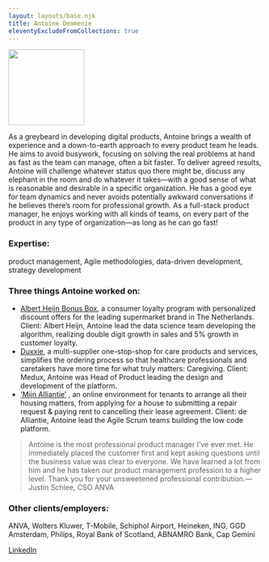 ```yaml
---
layout: layouts/base.njk
title: Antoine Demmenie
eleventyExcludeFromCollections: true
---
```

<p><img src="/images/KBicons-klok.jpg" width="150"></p>
As a greybeard in developing digital products, Antoine brings a wealth of experience and a down-to-earth approach to every product team he leads. He aims to avoid busywork, focusing on solving the real problems at hand as fast as the team can manage, often a bit faster.  To deliver agreed results, Antoine will challenge whatever status quo there might be, discuss any elephant in the room and do whatever it takes—with a good sense of what is reasonable and desirable in a specific organization. He has a good eye for team dynamics and never avoids potentially awkward conversations if he believes there’s room for professional growth. As a full-stack product manager, he enjoys working with all kinds of teams, on every part of the product in any type of organization—as long as he can go fast!

### Expertise: 
product management, Agile methodologies, data-driven development, strategy development

### Three things Antoine worked on:
* [Albert Heijn Bonus Box](https://www.ah.nl/acties/bonusbox), a consumer loyalty program with personalized discount offers for the leading supermarket brand in The Netherlands. Client: Albert Heijn, Antoine lead the data science team developing the algorithm, realizing double digit growth in sales and 5% growth in customer loyalty.
* [Duxxie](https://duxxie.nl), a multi-supplier one-stop-shop for care products and services, simplifies the ordering process so that healthcare professionals and caretakers have more time for what truly matters: Caregiving. Client: Medux, Antoine was Head of Product leading the design and development of the platform.
*  [‘Mijn Alliantie’](https://www.de-alliantie.nl/) , an online environment for tenants to arrange all their housing matters, from applying for a house to submitting a repair request & paying rent to cancelling their lease agreement. Client: de Alliantie, Antoine lead the Agile Scrum teams building the low code platform.

> Antoine is the most professional product manager I’ve ever met. He immediately placed the customer first and kept asking questions until the business value was clear to everyone. We have learned a lot from him and he has taken our product management profession to a higher level. Thank you for your unsweetened professional contribution.—Justin Schlee, CSO ANVA  

### Other clients/employers:
ANVA, Wolters Kluwer, T-Mobile, Schiphol Airport, Heineken, ING, GGD Amsterdam, Philips, Royal Bank of Scotland, ABNAMRO Bank, Cap Gemini

[LinkedIn](https://www.linkedin.com/in/antoinedemmenie/)



